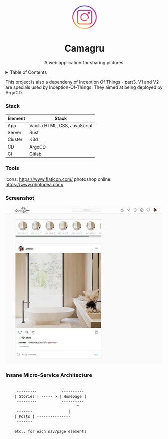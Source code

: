 <!-- TITLE -->
<br />
<div align="center">
  <img src="logo.png" alt="Logo" width="80" height="80">
  <h1 align="center">Camagru</h3>
  <p align="center">
    A web application for sharing pictures.
  </p>
</div>

<!-- TABLE OF CONTENTS -->
<details>
  <summary>Table of Contents</summary>
  <ol>
    <li>
      <a href="#about-the-project">About The Project</a>
      <ul>
        <li><a href="#built-with">Built With</a></li>
      </ul>
    </li>
    <li>
      <a href="#getting-started">Getting Started</a>
      <ul>
        <li><a href="#prerequisites">Prerequisites</a></li>
        <li><a href="#installation">Installation</a></li>
      </ul>
    </li>
    <li><a href="#usage">Usage</a></li>
    <li><a href="#roadmap">Roadmap</a></li>
    <li><a href="#contributing">Contributing</a></li>
    <li><a href="#license">License</a></li>
    <li><a href="#contact">Contact</a></li>
    <li><a href="#acknowledgments">Acknowledgments</a></li>
  </ol>
</details>


This project is also a dependeny of Inception Of Things - part3. V1 and V2 are specials used by Inception-Of-Things. They aimed at being deployed by ArgoCD.

### Stack

Element    |  Stack
---        | ---
App        | Vanilla HTML, CSS, JavaScript
Server     | Rust
Cluster    | K3d
CD         | ArgoCD
CI         | Gitlab

### Tools

icons: https://www.flaticon.com/
photoshop online: https://www.photopea.com/


### Screenshot
<div align="left"><img src="miniature.png" alt="miniature" width="500" height="500"></div>


### Insane Micro-Service Architecture

```shell

	 ---------           ----------
	| Stories | ----- > | Homepage |
	 ---------           ----------
                                ^
	 -------                |
	| Posts | ---------------
	 -------

	etc.. for each nav/page elements
```
